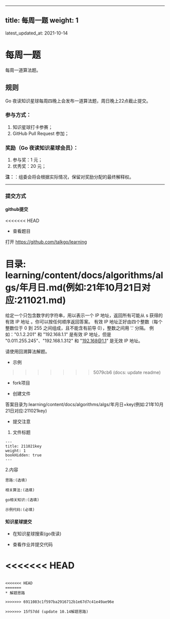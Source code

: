<!--
 * @Author: dowell87
 * @Date: 2021-10-28 09:14:48
 * @Descripttion: 
 * @LastEditTime: 2021-10-28 10:08:09
-->
---
title: 每周一题
weight: 1
---

latest_updated_at: 2021-10-14

# 每周一题

每周一道算法题。

## 规则

Go 夜读知识星球每周四晚上会发布一道算法题，周日晚上22点截止提交。

### 参与方式：

1. 知识星球打卡参赛；
2. GitHub Pull Request 参加；

### 奖励（Go 夜读知识星球会员）：

1. 参与奖：1 元；
2. 优秀奖：20 元；

**注：**：组委会将会根据实际情况，保留对奖励分配的最终解释权。

----

### 提交方式

#### github提交

<<<<<<< HEAD
* 查看题目

 打开 https://github.com/talkgo/learning

目录: learning/content/docs/algorithms/algs/年月日.md(例如:21年10月21日对应:211021.md)
=======
给定一个只包含数字的字符串，用以表示一个 IP 地址，返回所有可能从 s 获得的有效 IP 地址 。你可以按任何顺序返回答案。
有效 IP 地址正好由四个整数（每个整数位于 0 到 255 之间组成，且不能含有前导 0），整数之间用 '.' 分隔。
例如："0.1.2.201" 和 "192.168.1.1" 是有效 IP 地址，但是 "0.011.255.245"、"192.168.1.312" 和 "192.168@1.1" 是无效 IP 地址。

请使用回溯算法解题。

* 示例
>>>>>>> 5079cb6 (docs: update readme)

* fork项目

* 创建文件

答案目录为:learning/content/docs/algorithms/algs/年月日+key(例如:21年10月21日对应:211021key)

* 提交注意
 
 1. 文件标题

 ```
 ---
 title: 211021key
 weight: 1
 bookHidden: true
 ---
 ```
 2.内容

 ```
 思路:(选填)

 相关算法:(选填)
 
 go相关知识:(选填)
 
 示例代码:(必填)
 
 ```

#### 知识星球提交

* 在知识星球搜索(go夜读)

* 查看作业并提交代码




<<<<<<< HEAD
=======
```

<<<<<<< HEAD
=======
* 解题思路

>>>>>>> 6911083c1f597ba2916712b1e67d7c41e49ae96e

>>>>>>> 15f57dd (update 10.14解题思路)
